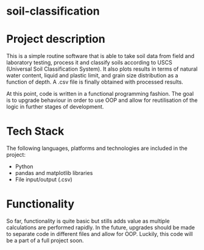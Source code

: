 # soil-classification

# Project description

This is a simple routine software that is able to take soil data from field and laboratory testing, process it and
classify soils according to USCS (Universal Soil Classification System). It also plots results in terms of
natural water content, liquid and plastic limit, and grain size distribution as a function of depth. A .csv file is
finally obtained with processed results.

At this point, code is written in a functional programming fashion. The goal is to upgrade behaviour in order to
use OOP and allow for reutilisation of the logic in further stages of development.

# Tech Stack

The following languages, platforms and technologies are included in the project:

- Python
- pandas and matplotlib libraries
- File input/output (.csv)

# Functionality

So far, functionality is quite basic but stills adds value as multiple calculations are performed rapidly. In the future,
upgrades should be made to separate code in different files and allow for OOP. Luckily, this code will be a part of a full
project soon.
